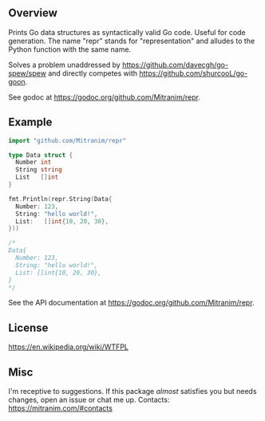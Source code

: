 ## Overview

Prints Go data structures as syntactically valid Go code. Useful for code generation. The name "repr" stands for "representation" and alludes to the Python function with the same name.

Solves a problem unaddressed by https://github.com/davecgh/go-spew/spew and directly competes with https://github.com/shurcooL/go-goon.

See godoc at https://godoc.org/github.com/Mitranim/repr.

## Example

```go
import "github.com/Mitranim/repr"

type Data struct {
  Number int
  String string
  List   []int
}

fmt.Println(repr.String(Data{
  Number: 123,
  String: "hello world!",
  List:   []int{10, 20, 30},
}))

/*
Data{
  Number: 123,
  String: "hello world!",
  List: []int{10, 20, 30},
}
*/
```

See the API documentation at https://godoc.org/github.com/Mitranim/repr.

## License

https://en.wikipedia.org/wiki/WTFPL

## Misc

I'm receptive to suggestions. If this package _almost_ satisfies you but needs changes, open an issue or chat me up. Contacts: https://mitranim.com/#contacts
